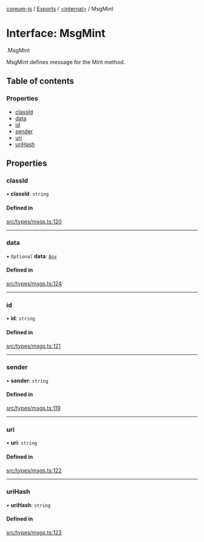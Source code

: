[coreum-js](../README.md) / [Exports](../modules.md) / [<internal\>](../modules/internal_.md) / MsgMint

# Interface: MsgMint

[<internal>](../modules/internal_.md).MsgMint

MsgMint defines message for the Mint method.

## Table of contents

### Properties

- [classId](internal_.MsgMint-2.md#classid)
- [data](internal_.MsgMint-2.md#data)
- [id](internal_.MsgMint-2.md#id)
- [sender](internal_.MsgMint-2.md#sender)
- [uri](internal_.MsgMint-2.md#uri)
- [uriHash](internal_.MsgMint-2.md#urihash)

## Properties

### classId

• **classId**: `string`

#### Defined in

[src/types/msgs.ts:120](https://github.com/PulsaraIO/coreum-js/blob/63824e3/src/types/msgs.ts#L120)

___

### data

• `Optional` **data**: [`Any`](../modules/internal_.md#any)

#### Defined in

[src/types/msgs.ts:124](https://github.com/PulsaraIO/coreum-js/blob/63824e3/src/types/msgs.ts#L124)

___

### id

• **id**: `string`

#### Defined in

[src/types/msgs.ts:121](https://github.com/PulsaraIO/coreum-js/blob/63824e3/src/types/msgs.ts#L121)

___

### sender

• **sender**: `string`

#### Defined in

[src/types/msgs.ts:119](https://github.com/PulsaraIO/coreum-js/blob/63824e3/src/types/msgs.ts#L119)

___

### uri

• **uri**: `string`

#### Defined in

[src/types/msgs.ts:122](https://github.com/PulsaraIO/coreum-js/blob/63824e3/src/types/msgs.ts#L122)

___

### uriHash

• **uriHash**: `string`

#### Defined in

[src/types/msgs.ts:123](https://github.com/PulsaraIO/coreum-js/blob/63824e3/src/types/msgs.ts#L123)
